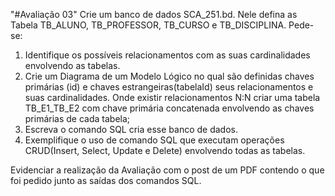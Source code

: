 "#Avaliação 03" 
Crie um banco de dados SCA_251.bd. 
Nele defina as Tabela TB_ALUNO, TB_PROFESSOR, TB_CURSO e TB_DISCIPLINA.
Pede-se:

1) Identifique os possíveis relacionamentos com as suas cardinalidades envolvendo as tabelas.
2) Crie um Diagrama de um Modelo Lógico no qual são definidas chaves primárias (id) e chaves estrangeiras(tabelaId) seus relacionamentos e suas cardinalidades. Onde existir relacionamentos N:N criar uma tabela TB_E1_TB_E2 com chave primária concatenada envolvendo as chaves primárias de cada tabela;
3) Escreva o comando SQL cria esse banco de dados. 
4) Exemplifique o uso de comando SQL que executam operações CRUD(Insert, Select, Update e Delete) envolvendo todas as tabelas.

Evidenciar a realização da Avaliação com o post de um PDF contendo o que foi pedido junto as saídas dos comandos SQL.
